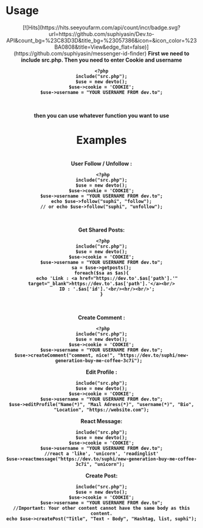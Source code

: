# Usage
<center>
	[![Hits](https://hits.seeyoufarm.com/api/count/incr/badge.svg?url=https://github.com/suphiyasin/Dev.to-API&count_bg=%23C83D3D&title_bg=%23057386&icon=&icon_color=%23BA0808&title=View&edge_flat=false)](https://github.com/suphiyasin/messenger-id-finder)
<b>First we need to include src.php. Then you need to enter Cookie and username
  <br/>
  
  ```
  <?php
include("src.php");
$use = new devto();
$use->cookie = 'COOKIE';
$use->username = "YOUR USERNAME FROM dev.to";
```
<br/>

 then you can use whatever function you want to use
<br/>

<h1>Examples</h1>
<br/>
User Follow / Unfollow :
<br/>

```
 <?php
include("src.php");
$use = new devto();
$use->cookie = 'COOKIE';
$use->username = "YOUR USERNAME FROM dev.to";
echo $use->follow("suphi", "follow");
// or echo $use->follow("suphi", "unfollow");
```
<br/>

Get Shared Posts:
```
 <?php
include("src.php");
$use = new devto();
$use->cookie = 'COOKIE';
$use->username = "YOUR USERNAME FROM dev.to";
sa = $use->getposts();
foreach($sa as $as){
	echo 'Link : <a href="https://dev.to'.$as['path'].'" target="_blank">https://dev.to'.$as['path'].'</a><br/>
	ID : '.$as['id'].'<br/><hr/><br/>';
}
```
<br/>

Create Comment : 
```
 <?php
include("src.php");
$use = new devto();
$use->cookie = 'COOKIE';
$use->username = "YOUR USERNAME FROM dev.to";
$use->createComment("comment, nice!", "https://dev.to/suphi/new-generation-buy-me-coffee-3c7i");  
```

Edit Profile :
```
include("src.php");
$use = new devto();
$use->cookie = 'COOKIE';
$use->username = "YOUR USERNAME FROM dev.to";
$use->editProfile("Name(*)", "Maıl Adress(*)", "username(*)", "Bio", "Location", "https://website.com");
```

React Message:
```
include("src.php");
$use = new devto();
$use->cookie = 'COOKIE';
$use->username = "YOUR USERNAME FROM dev.to";
//react a 'like', 'unicorn', 'readinglist'
$use->reactmessage("https://dev.to/suphi/new-generation-buy-me-coffee-3c7i", "unicorn"); 
```

Create Post:
```
include("src.php");
$use = new devto();
$use->cookie = 'COOKIE';
$use->username = "YOUR USERNAME FROM dev.to";
//Important: Your other content cannot have the same body as this content.
echo $use->createPost("Title", "Text - Body", "Hashtag, list, suphi");
```

